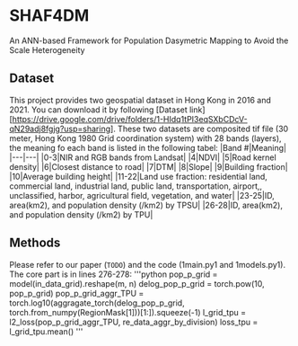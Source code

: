 # SHAF4DM
An ANN-based Framework for Population Dasymetric Mapping to Avoid the Scale Heterogeneity

## Dataset
This project provides two geospatial dataset in Hong Kong in 2016 and 2021. You can download it by following [Dataset link][https://drive.google.com/drive/folders/1-HIdq1tPI3eqSXbCDcV-qN29adj8fgjg?usp=sharing]. 
These two datasets are composited tif file (30 meter, Hong Kong 1980 Grid coordination system) with 28 bands (layers), the meaning fo each band is listed in the following tabel:
|Band #|Meaning|
|---|---|
|0-3|NIR and RGB bands from Landsat|
|4|NDVI|
|5|Road kernel density|
|6|Closest distance to road|
|7|DTM|
|8|Slope|
|9|Building fraction|
|10|Average building height|
|11-22|Land use fraction: residential land, commercial land, industrial land, public land, transportation, airport,, unclassified, harbor, agricultural field, vegetation, and water|
|23-25|ID, area(km2), and population density (/km2) by TPSU|
|26-28|ID, area(km2), and population density (/km2) by TPU|

## Methods
Please refer to our paper (`TODO`) and the code (1main.py1 and 1models.py1). The core part is in lines 276-278:
'''python
pop_p_grid = model(in_data_grid).reshape(m, n)
delog_pop_p_grid =  torch.pow(10, pop_p_grid)
pop_p_grid_aggr_TPU = torch.log10(aggragate_torch(delog_pop_p_grid, torch.from_numpy(RegionMask[1]))[1:]).squeeze(-1)
l_grid_tpu = l2_loss(pop_p_grid_aggr_TPU, re_data_aggr_by_division)
loss_tpu = l_grid_tpu.mean()
'''
